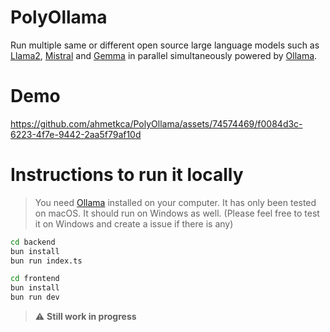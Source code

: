 # PolyOllama

Run multiple same or different open source large language models such as [Llama2](https://ollama.com/library/llama2), [Mistral](https://ollama.com/library/mistral) and [Gemma](https://ollama.com/library/gemma) in parallel simultaneously powered by [Ollama](https://ollama.com/). 

# Demo

https://github.com/ahmetkca/PolyOllama/assets/74574469/f0084d3c-6223-4f7e-9442-2aa5f79af10d

# Instructions to run it locally

> You need [Ollama](ollama.ai) installed on your computer.
> It has only been tested on macOS. It should run on Windows as well. (Please feel free to test it on Windows and create a issue if there is any)

```bash
cd backend
bun install
bun run index.ts
```

```bash
cd frontend
bun install
bun run dev
```

> :warning: **Still work in progress**
